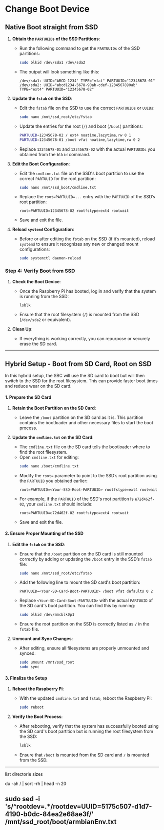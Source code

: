 # Change Boot Device

## Native Boot straight from SSD

1. **Obtain the `PARTUUIDs` of the SSD Partitions**:
   - Run the following command to get the `PARTUUIDs` of the SSD partitions:
     ```bash
     sudo blkid /dev/sda1 /dev/sda2
     ```
   - The output will look something like this:
     ```
     /dev/sda1: UUID="ABCD-1234" TYPE="vfat" PARTUUID="12345678-01"
     /dev/sda2: UUID="abcd1234-5678-90ab-cdef-1234567890ab" TYPE="ext4" PARTUUID="12345678-02"
     ```

2. **Update the `fstab` on the SSD**:
   - Edit the `fstab` file on the SSD to use the correct `PARTUUIDs` or `UUIDs`:
     ```bash
     sudo nano /mnt/ssd_root/etc/fstab
     ```
   - Update the entries for the root (`/`) and boot (`/boot`) partitions:
     ```bash
     PARTUUID=12345678-02 / ext4 noatime,lazytime,rw 0 1
     PARTUUID=12345678-01 /boot vfat noatime,lazytime,rw 0 2
     ```
   - Replace `12345678-01` and `12345678-02` with the actual `PARTUUIDs` you obtained from the `blkid` command.


3. **Edit the Boot Configuration**:
   - Edit the `cmdline.txt` file on the SSD's boot partition to use the correct `PARTUUID` for the root partition:
     ```bash
     sudo nano /mnt/ssd_boot/cmdline.txt
     ```
   - Replace the `root=PARTUUID=...` entry with the `PARTUUID` of the SSD’s root partition:
     ```
     root=PARTUUID=12345678-02 rootfstype=ext4 rootwait
     ```
   - Save and exit the file.


4. **Reload `systemd` Configuration**:
   - Before or after editing the `fstab` on the SSD (if it’s mounted), reload `systemd` to ensure it recognizes any new or changed mount configurations:
     ```bash
     sudo systemctl daemon-reload
     ```
    

### Step 4: Verify Boot from SSD

1. **Check the Boot Device**:
   - Once the Raspberry Pi has booted, log in and verify that the system is running from the SSD:
     ```bash
     lsblk
     ```
   - Ensure that the root filesystem (`/`) is mounted from the SSD (`/dev/sda2` or equivalent).

2. **Clean Up**:
   - If everything is working correctly, you can repurpose or securely erase the SD card.

--- 

## Hybrid Setup - Boot from SD Card, Root on SSD

In this hybrid setup, the SBC will use the SD card to boot but will then switch to the SSD for the root filesystem. This can provide faster boot times and reduce wear on the SD card.


#### 1. Prepare the SD Card

1. **Retain the Boot Partition on the SD Card**:
   - Leave the `/boot` partition on the SD card as it is. This partition contains the bootloader and other necessary files to start the boot process.

2. **Update the `cmdline.txt` on the SD Card**:
   - The `cmdline.txt` file on the SD card tells the bootloader where to find the root filesystem.
   - Open `cmdline.txt` for editing:
     ```bash
     sudo nano /boot/cmdline.txt
     ```
   - Modify the `root=` parameter to point to the SSD’s root partition using the `PARTUUID` you obtained earlier:
     ```
     root=PARTUUID=<Your-SSD-Root-PARTUUID> rootfstype=ext4 rootwait
     ```
   - For example, if the `PARTUUID` of the SSD's root partition is `e72d462f-02`, your `cmdline.txt` should include:
     ```
     root=PARTUUID=e72d462f-02 rootfstype=ext4 rootwait
     ```
   - Save and exit the file.

#### 2. Ensure Proper Mounting of the SSD

1. **Edit the `fstab` on the SSD**:
   - Ensure that the `/boot` partition on the SD card is still mounted correctly by adding or updating the `/boot` entry in the SSD’s `fstab` file:
     ```bash
     sudo nano /mnt/ssd_root/etc/fstab
     ```
   - Add the following line to mount the SD card's boot partition:
     ```
     PARTUUID=<Your-SD-Card-Boot-PARTUUID> /boot vfat defaults 0 2
     ```
   - Replace `<Your-SD-Card-Boot-PARTUUID>` with the actual `PARTUUID` of the SD card's boot partition. You can find this by running:
     ```bash
     sudo blkid /dev/mmcblk0p1
     ```
   - Ensure the root partition on the SSD is correctly listed as `/` in the `fstab` file.

2. **Unmount and Sync Changes**:
   - After editing, ensure all filesystems are properly unmounted and synced:
     ```bash
     sudo umount /mnt/ssd_root
     sudo sync
     ```

#### 3. Finalize the Setup

1. **Reboot the Raspberry Pi**:
   - With the updated `cmdline.txt` and `fstab`, reboot the Raspberry Pi:
     ```bash
     sudo reboot
     ```

2. **Verify the Boot Process**:
   - After rebooting, verify that the system has successfully booted using the SD card's boot partition but is running the root filesystem from the SSD:
     ```bash
     lsblk
     ```
   - Ensure that `/boot` is mounted from the SD card and `/` is mounted from the SSD.

---

list directorie sizes

du -ah / | sort -rh | head -n 20


sudo sed -i 's/^rootdev=.*/rootdev=UUID=5175c507-d1d7-4190-b0dc-84ea2e68ae3f/' /mnt/ssd_root/boot/armbianEnv.txt
---